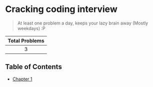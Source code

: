 # Cracking coding interview

> At least one problem a day, keeps your lazy brain away (Mostly weekdays) :P

| Total Problems |
| :------------: |
|       3        |

## Table of Contents

- [Chapter 1](./chapter-1/README.md)
